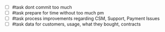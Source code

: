 
- [ ] #task dont commit too much
- [ ] #task prepare for time without too much pm
- [ ] #task process improvements regarding CSM, Support, Payment Issues
- [ ] #task data for customers, usage, what they bought, contracts